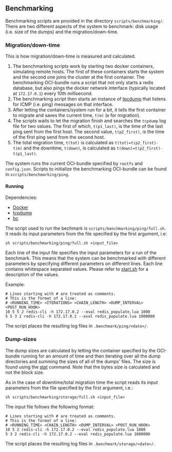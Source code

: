 ## Benchmarking

Benchmarking scripts are provided in the directory `scripts/benchmarking/`.
There are two different aspects of the system to benchmark: disk usage (i.e.
size of the dumps) and the migration/down-time.

### Migration/down-time

This is how migration/down-time is measured and calculated.

1.  The benchmarking scripts work by starting two docker containers, simulating
    remote hosts. The first of these containers starts the system and the
    second one joins the cluster at the first container. The benchmarking
    OCI-bundle runs a script that not only starts a redis database, but also
    pings the docker network interface (typically located at `172.17.0.1`)
    every 10th millisecond.
2.  The benchmarking script then starts an instance of
    [tpcdump](https://www.tcpdump.org/) that listens for ICMP (i.e. ping)
    messages on that interface.
3.  After letting the containers/system run for a bit, it tells the first
    container to migrate and saves the current time, `t(m)` (`m` for migration).
4.  The scripts waits to let the migration finish and searches the `tcpdump`
    log file for two values. The first of which, `t(p1_last)`, is the time of
    the last ping sent from the first host. The second value, `t(p2_first)`, is
    the time of the first ping send from the second host.
5.  The total migration time, `t(tot)` is calculated as
    `t(tot)=t(p2_first)-t(m)` and the downtime, `t(down)`, is calculated as
    `t(down)=t(p2_first)-t(p1_last)`.

The system runs the current OCI-bundle specified by `rootfs` and `config.json`.
Scripts to initialize the benchmarking OCI-bundle can be found in
`scripts/benchmarking/ping`.

#### Running

Dependencies:

- [Docker](https://www.docker.com/)
- [tcpdump](https://www.tcpdump.org/)
- [bc](https://linux.die.net/man/1/bc)

The script used to run the bechmark is `scripts/benchmarking/ping/full.sh`.
It reads its input parameters from the file specified by the first argument,
i.e:

```shell
sh scripts/benchmarking/ping/full.sh <input_file>
```

Each line of the input file specifies the input parameters for a run of the
benchmark. This means that the system can be benchmarked with different
parameters by specifying different parameters on different lines. Each line
contains whitespace separated values. Please refer to
[start.sh](scripts/benchmarking/ping/start.sh) for a description of the values.

Example:

```text
# Lines starting with # are treated as comments.
# This is the format of a line:
# <RUNNING_TIME> <ITERATIONS> <CHAIN_LENGTH> <DUMP_INTERVAL> <POST_RUN_HOOK>
10 5 5 2 redis-cli -h 172.17.0.2 --eval redis_populate.lua 1000
5 5 3 2 redis-cli -h 172.17.0.2 --eval redis_populate.lua 1000000
```

The script places the resulting log files in `.benchmark/ping/<date>/`.

### Dump-sizes

The dump sizes are calculated by letting the container specified by the
OCI-bundle running for an amount of time and then iterating over all the dump
directories and summing the sizes of all of the dumps' files. The size is found
using the [stat](https://linux.die.net/man/2/stat) command. Note that the bytes
size is calculated and not the block size.

As in the case of downtime/total migration time the script reads its input
parameters from the file specified by the first argument, i.e.:

```
sh scripts/benchmarking/storage/full.sh <input_file>
```

The input file follows the following format:

```text
# Lines starting with # are treated as comments.
# This is the format of a line:
# <RUNNING_TIME> <CHAIN_LENGTH> <DUMP_INTERVAL> <POST_RUN_HOOK>
10 5 2 redis-cli -h 172.17.0.2 --eval redis_populate.lua 1000
5 3 2 redis-cli -h 172.17.0.2 --eval redis_populate.lua 1000000
```

The script places the resulting log files in `.benchmark/storage/<date>/`.
